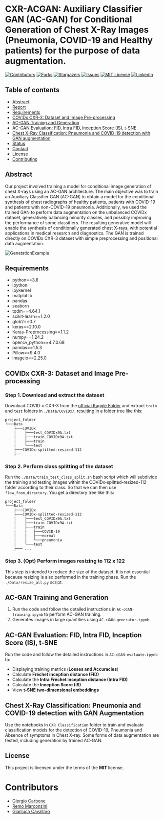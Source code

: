 # CXR-ACGAN: Auxiliary Classifier GAN (AC-GAN) for Conditional Generation of Chest X-Ray Images (Pneumonia, COVID-19 and Healthy patients) for the purpose of data augmentation.

[![Contributors][contributors-shield]][contributors-url]
[![Forks][forks-shield]][forks-url]
[![Stargazers][stars-shield]][stars-url]
[![Issues][issues-shield]][issues-url]
[![MIT License][license-shield]][license-url]
[![LinkedIn][linkedin-shield]][linkedin-url]

## Table of contents
* [Abstract](#abstract)
* [Report](https://www.slideshare.net/Giorgio469575/cxracgan-auxiliary-classifier-gan-for-conditional-generation-of-chest-xray-images-pneumonia-covid19-and-healthy-patients-255905299)
* [Requirements](#requirements)
* [COVIDx CXR-3: Dataset and Image Pre-processing](#covidx-cxr-3-dataset-and-image-pre-processing)
* [AC-GAN Training and Generation](#ac-gan-training-and-generation)
* [AC-GAN Evaluation: FID, Intra FID, Inception Score (IS), t-SNE](#ac-gan-evaluation-fid-intra-fid-inception-score-is-t-SNE)
* [Chest X-Ray Classification: Pneumonia and COVID-19 detection with GAN augmentation](#chest-x-ray-classification-pneumonia-and-covid-19-detection-with-gan-augmentation)
* [Status](#status)
* [Contact](#contact)
* [License](#license)
* [Contributing](#contributing)

## Abstract

Our project involved training a model for conditional image generation of chest X-rays using an AC-GAN architecture.
The main objective was to train an Auxiliary Classifier GAN (AC-GAN) to obtain a model for the conditional synthesis of chest radiographs of healthy patients, patients with COVID-19 and patients with non-COVID-19 pneumonia. Additionally, we used the trained GAN to perform data augmentation on the unbalanced COVIDx dataset, generatively balancing minority classes, and possibly improving the performance of some classifiers.
The resulting generative model will enable the synthesis of conditionally generated chest X-rays, with potential applications in medical research and diagnostics. The GAN is trained directly on COVIDx CXR-3 dataset with simple preprocessing and positional data augmentation.

![GenetationExample](https://github.com/giocoal/CXR-ACGAN-chest-xray-generator-covid19-pneumonia/raw/main/Report/CXR-ACGAN%20-%20Example.png)

## Requirements

- python==3.8
- ipython
- ipykernel
- matplotlib
- pandas
- seaborn
- tqdm==4.64.1
- scikit-learn==1.2.0
- glob2==0.7
- keras==2.10.0
- Keras-Preprocessing==1.1.2
- numpy==1.24.2
- opencv_python==4.7.0.68
- pandas==1.5.3
- Pillow==9.4.0
- imageio==2.25.0

## COVIDx CXR-3: Dataset and Image Pre-processing

### Step 1. Download and extract the dataset

Download COVID-x CXR-3 from the [official Kaggle Folder](https://www.kaggle.com/datasets/andyczhao/covidx-cxr2?select=competition_test) and extract `train` and `test` folders in `./Data/COVIDx/`, resulting in a folder tree like this:

```
project_folder
└───Data
    ├───COVIDx
    |    ├───test_COVIDx9A.txt
    |    ├───train_COVIDx9A.txt
    |    ├───train
    |    └───test
    ├───COVIDx-splitted-resized-112
    ├─── ...
```

### Step 2. Perform class splitting of the dataset
Run the `./Data/train_test_class_split.sh` bash script which will subdivide the training and testing images within the COVIDx-splitted-resized-112 folder according to their class. So that we can then use `flow_from_directory`. You get a directory tree like this:
```
project_folder
└───Data
    ├───COVIDx
    ├───COVIDx-splitted-resized-112
    |    ├───test_COVIDx9A.txt
    |    ├───train_COVIDx9A.txt
    |    ├───train
    |    |   ├───COVID-19
    |    |   ├───normal
    |    |   └───pneumonia
    |    └───test
    ├─── ...
```


### Step 3. (Opt) Perform images resizing to 112 x 122
This step is intended to reduce the size of the dataset. It is not essential because resizing is also performed in the training phase. Run the `./Data/resize_all.py` script.

## AC-GAN Training and Generation

1. Run the code and follow the detailed instructions in `AC-cGAN-training.ipynb` to perform AC-GAN training.
2. Generates images in large quantities using `AC-cGAN-generator.ipynb`.

## AC-GAN Evaluation: FID, Intra FID, Inception Score (IS), t-SNE

Run the code and follow the detailed instructions in `AC-cGAN-evaluate.ipynb` to:
- Displaying training metrics (**Losses and Accuracies**)
- Calculate **Fréchet inception distance (FID)**
- Calculate the **Intra Fréchet inception distance (Intra FID)**
- Calculate the **Inception Score (IS)**
- View **t-SNE two-dimensional embeddings**

## Chest X-Ray Classification: Pneumonia and COVID-19 detection with GAN Augmentation

Use the notebooks in `CXR Classification` folder to train and evaluate classification models for the detection of COVID-19, Pneumonia and Absence of symptoms in Chest X-ray. Some forms of data augmentation are tested, including generation by trained AC-GAN. 


## License

This project is licensed under the terms of the **MIT** license.


# Contributors

* [Giorgio Carbone](https://github.com/giocoal)
* [Remo Marconzini](https://github.com/rmarconzini)
* [Gianluca Cavallaro](https://github.com/Gianluca124)    

<!-- Project is: ![##c5f015](https://via.placeholder.com/15/c5f015/000000?text=+)  _Done_
 Project is: ![##ff0000](https://via.placeholder.com/15/ff0000/000000?text=+)  _Under-Proccess_

[![Build](https://github.com/SimonIT/spotifylyrics/workflows/Build/badge.svg)](https://github.com/SimonIT/spotifylyrics/actions?query=workflow%3ABuild)
[![Current Release](https://img.shields.io/github/release/SimonIT/spotifylyrics.svg)](https://github.com/SimonIT/spotifylyrics/releases)
[![License](https://img.shields.io/github/license/SimonIT/spotifylyrics.svg)](https://github.com/SimonIT/spotifylyrics/blob/master/LICENSE)
[![GitHub All Releases](https://img.shields.io/github/downloads/SimonIT/spotifylyrics/total)](https://github.com/SimonIT/spotifylyrics/releases)

<!-- MARKDOWN LINKS & IMAGES -->
<!-- https://www.markdownguide.org/basic-syntax/#reference-style-links -->
[contributors-shield]: https://img.shields.io/github/contributors/giocoal/CXR-ACGAN-chest-xray-generator-covid19-pneumonia.svg?style=for-the-badge
[contributors-url]: https://github.com/giocoal/CXR-ACGAN-chest-xray-generator-covid19-pneumonia/graphs/contributors
[forks-shield]: https://img.shields.io/github/forks/giocoal/CXR-ACGAN-chest-xray-generator-covid19-pneumonia.svg?style=for-the-badge
[forks-url]: https://github.com/giocoal/CXR-ACGAN-chest-xray-generator-covid19-pneumonia/network/members
[stars-shield]: https://img.shields.io/github/stars/giocoal/CXR-ACGAN-chest-xray-generator-covid19-pneumonia.svg?style=for-the-badge
[stars-url]: https://github.com/giocoal/CXR-ACGAN-chest-xray-generator-covid19-pneumonia/stargazers
[issues-shield]: https://img.shields.io/github/issues/giocoal/CXR-ACGAN-chest-xray-generator-covid19-pneumonia.svg?style=for-the-badge
[issues-url]: https://github.com/giocoal/CXR-ACGAN-chest-xray-generator-covid19-pneumonia/issues
[license-shield]: https://img.shields.io/github/license/giocoal/CXR-ACGAN-chest-xray-generator-covid19-pneumonia.svg?style=for-the-badge
[license-url]: https://github.com/giocoal/CXR-ACGAN-chest-xray-generator-covid19-pneumonia/blob/master/LICENSE
[linkedin-shield]: https://img.shields.io/badge/-LinkedIn-black.svg?style=for-the-badge&logo=linkedin&colorB=555
[linkedin-url]: https://www.linkedin.com/in/giorgio-carbone-63154219b/
[product-screenshot]: images/screenshot.png
[Next.js]: https://img.shields.io/badge/next.js-000000?style=for-the-badge&logo=nextdotjs&logoColor=white
[Next-url]: https://nextjs.org/
[React.js]: https://img.shields.io/badge/React-20232A?style=for-the-badge&logo=react&logoColor=61DAFB
[React-url]: https://reactjs.org/
[Vue.js]: https://img.shields.io/badge/Vue.js-35495E?style=for-the-badge&logo=vuedotjs&logoColor=4FC08D
[Vue-url]: https://vuejs.org/
[Angular.io]: https://img.shields.io/badge/Angular-DD0031?style=for-the-badge&logo=angular&logoColor=white
[Angular-url]: https://angular.io/
[Svelte.dev]: https://img.shields.io/badge/Svelte-4A4A55?style=for-the-badge&logo=svelte&logoColor=FF3E00
[Svelte-url]: https://svelte.dev/
[Laravel.com]: https://img.shields.io/badge/Laravel-FF2D20?style=for-the-badge&logo=laravel&logoColor=white
[Laravel-url]: https://laravel.com
[Bootstrap.com]: https://img.shields.io/badge/Bootstrap-563D7C?style=for-the-badge&logo=bootstrap&logoColor=white
[Bootstrap-url]: https://getbootstrap.com
[JQuery.com]: https://img.shields.io/badge/jQuery-0769AD?style=for-the-badge&logo=jquery&logoColor=white
[JQuery-url]: https://jquery.com
